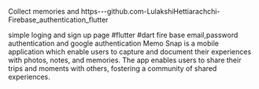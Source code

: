 Collect memories and
https---github.com-LulakshiHettiarachchi-Firebase_authentication_flutter

simple loging and sign up page
#flutter
#dart
fire base email,password authentication and google authentication
Memo Snap is a mobile application which enable users to capture and document their experiences with photos, notes, and memories. The app enables users to share their trips and moments with others, fostering a community of shared experiences.

